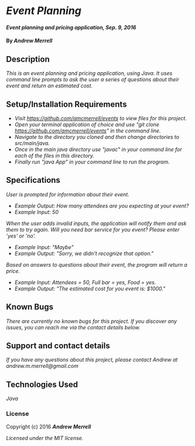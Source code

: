 # _Event Planning_

#### _Event planning and pricing application, Sep. 9, 2016_

#### By _**Andrew Merrell**_

## Description

_This is an event planning and pricing application, using Java. It uses command line prompts to ask the user a series of questions about their event and return an estimated cost._

## Setup/Installation Requirements

* _Visit https://github.com/amcmerrell/events to view files for this project._
* _Open your terminal application of choice and use "git clone https://github.com/amcmerrell/events" in the command line._
* _Navigate to the directory you cloned and then change directories to src/main/java._
* _Once in the main java directory use "javac" in your command line for each of the files in this directory._
* _Finally run "java App" in your command line to run the program._

## Specifications
_User is prompted for information about their event._
* _Example Output: How many attendees are you expecting at your event?_
* _Example Input: 50_

_When the user adds invalid inputs, the application will notify them and ask them to try again. Will you need bar service for you event? Please enter 'yes' or 'no'._
* _Example Input: "Maybe"_
* _Example Output: "Sorry, we didn't recognize that option."_

_Based on answers to questions about their event, the program will return a price._
* _Example Input: Attendees = 50, Full bar = yes, Food = yes._
* _Example Output: "The estimated cost for you event is: $1000."_

## Known Bugs
_There are currently no known bugs for this project. If you discover any issues, you can reach me via the contact details below._

## Support and contact details
_If you have any questions about this project, please contact Andrew at andrew.m.merrell@gmail.com_

## Technologies Used
_Java_

### License

Copyright (c) 2016 **_Andrew Merrell_**

*Licensed under the MIT license.*
